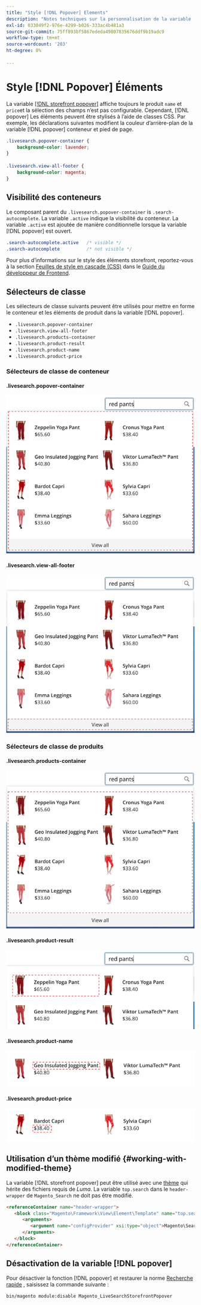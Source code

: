 ```yaml
---
title: "Style [!DNL Popover] Elements"
description: "Notes techniques sur la personnalisation de la variable [!DNL Live Search storefront popover]"
exl-id: 033049f2-976e-4299-b026-333ac4b481a3
source-git-commit: 75ff893bf5867ededa49807835676ddf9b19adc9
workflow-type: tm+mt
source-wordcount: '203'
ht-degree: 0%

---
```


# Style [!DNL Popover] Éléments

La variable [[!DNL storefront popover]](storefront-popover.md) affiche toujours le produit `name` et `price`et la sélection des champs n’est pas configurable. Cependant, [!DNL popover] Les éléments peuvent être stylisés à l’aide de classes CSS. Par exemple, les déclarations suivantes modifient la couleur d’arrière-plan de la variable [!DNL popover] conteneur et pied de page.

```css
.livesearch.popover-container {
    background-color: lavender;
}

.livesearch.view-all-footer {
    background-color: magenta;
}
```

## Visibilité des conteneurs

Le composant parent du `.livesearch.popover-container` is `.search-autocomplete`.  La variable `.active` indique la visibilité du conteneur. La variable `.active` est ajoutée de manière conditionnelle lorsque la variable [!DNL popover] est ouvert.

```css
.search-autocomplete.active   /* visible */
.search-autocomplete          /* not visible */
```

Pour plus d’informations sur le style des éléments storefront, reportez-vous à la section [Feuilles de style en cascade (CSS)](https://developer.adobe.com/commerce/frontend-core/guide/css/) dans le [Guide du développeur de Frontend](https://developer.adobe.com/commerce/frontend-core/guide/).

## Sélecteurs de classe

Les sélecteurs de classe suivants peuvent être utilisés pour mettre en forme le conteneur et les éléments de produit dans la variable [!DNL popover].

* `.livesearch.popover-container`
* `.livesearch.view-all-footer`
* `.livesearch.products-container`
* `.livesearch.product-result`
* `.livesearch.product-name`
* `.livesearch.product-price`

### Sélecteurs de classe de conteneur

#### .livesearch.popover-container

![[!DNL Popover] container](assets/livesearch-popover-container.png)

#### .livesearch.view-all-footer

![Afficher tout le pied de page](assets/livesearch-view-all-footer.png)

### Sélecteurs de classe de produits

#### .livesearch.products-container

![Conteneur de produits](assets/livesearch-product-container.png)

#### .livesearch.product-result

![Résultat du produit](assets/livesearch-product-result.png)

#### .livesearch.product-name

![Nom du produit](assets/livesearch-product-name.png)

#### .livesearch.product-price

![Prix du produit](assets/livesearch-product-price.png)

## Utilisation d’un thème modifié {#working-with-modified-theme}

La variable [!DNL storefront popover] peut être utilisé avec une [thème](https://developer.adobe.com/commerce/frontend-core/guide/themes/) qui hérite des fichiers requis de *Luma*. La variable `top.search` dans le `header-wrapper` de `Magento_Search` ne doit pas être modifié.

```html
<referenceContainer name="header-wrapper">
   <block class="Magento\Framework\View\Element\Template" name="top.search" as="topSearch" template="Magento_Search::form.mini.phtml">
      <arguments>
         <argument name="configProvider" xsi:type="object">Magento\Search\ViewModel\ConfigProvider</argument>
      </arguments>
   </block>
</referenceContainer>
```

## Désactivation de la variable [!DNL popover]

Pour désactiver la fonction [!DNL popover] et restaurer la norme [Recherche rapide](https://experienceleague.adobe.com/docs/commerce-admin/catalog/catalog/search/search.html#quick-search) , saisissez la commande suivante :

```bash
bin/magento module:disable Magento_LiveSearchStorefrontPopover
```

